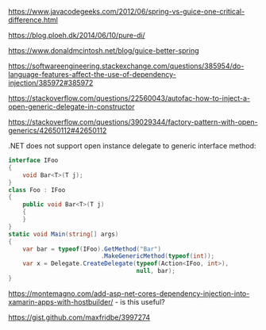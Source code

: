 https://www.javacodegeeks.com/2012/06/spring-vs-guice-one-critical-difference.html

https://blog.ploeh.dk/2014/06/10/pure-di/

https://www.donaldmcintosh.net/blog/guice-better-spring

https://softwareengineering.stackexchange.com/questions/385954/do-language-features-affect-the-use-of-dependency-injection/385972#385972

https://stackoverflow.com/questions/22560043/autofac-how-to-inject-a-open-generic-delegate-in-constructor

https://stackoverflow.com/questions/39029344/factory-pattern-with-open-generics/42650112#42650112

.NET does not support open instance delegate to generic interface method:
```csharp
interface IFoo
{
	void Bar<T>(T j);
}
class Foo : IFoo
{
	public void Bar<T>(T j)
	{
	}
}
static void Main(string[] args)
{
	var bar = typeof(IFoo).GetMethod("Bar")
						  .MakeGenericMethod(typeof(int));
	var x = Delegate.CreateDelegate(typeof(Action<IFoo, int>),
									null, bar);
}
```

https://montemagno.com/add-asp-net-cores-dependency-injection-into-xamarin-apps-with-hostbuilder/ - is this useful?

https://gist.github.com/maxfridbe/3997274
